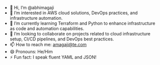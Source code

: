 - 👋 Hi, I’m @abhimagaji
- 👀 I’m interested in AWS cloud solutions, DevOps practices, and infrastructure automation.
- 🌱 I’m currently learning Terraform and Python to enhance infrastructure as code and automation capabilities.
- 💞️ I’m looking to collaborate on projects related to cloud infrastructure setup, CI/CD pipelines, and DevOps best practices.
- 📫 How to reach me: amagaji@te.com
- 😄 Pronouns: He/Him
- ⚡ Fun fact: I speak fluent YAML and JSON!

<!---
abhimagaji/abhimagaji is a ✨ special ✨ repository because its `README.md` (this file) appears on your GitHub profile.
You can click the Preview link to take a look at your changes.
--->
